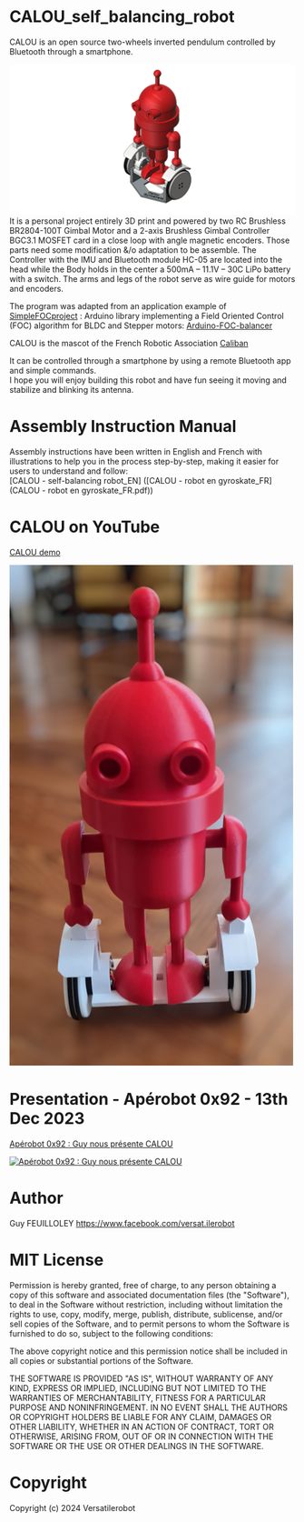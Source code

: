 # CALOU_self_balancing_robot
CALOU is an open source two-wheels inverted pendulum controlled by Bluetooth through a smartphone.

![3D-Calou.png](/img/3D-Calou.png)
It is a personal project entirely 3D print and powered by two RC Brushless BR2804-100T Gimbal Motor and a 2-axis Brushless Gimbal Controller BGC3.1 MOSFET card in a close loop with angle magnetic encoders. Those parts need some modification &/o adaptation to be assemble. The Controller with the IMU and Bluetooth module HC-05 are located into the head while the Body holds in the center a 500mA – 11.1V – 30C LiPo battery with a switch. The arms and legs of the robot serve as wire guide for motors and encoders.

The program was adapted from an application example of [SimpleFOCproject](https://github.com/simplefoc) : Arduino library implementing a Field Oriented Control (FOC) algorithm for BLDC and Stepper motors: [Arduino-FOC-balancer](https://github.com/simplefoc/Arduino-FOC-balancer)

CALOU is the mascot of the French Robotic Association [Caliban](https://www.facebook.com/AssoCaliban)

It can be controlled through a smartphone by using a remote Bluetooth app and simple commands.   
I hope you will enjoy building this robot and have fun seeing it moving and stabilize and blinking its antenna.

# Assembly Instruction Manual

Assembly instructions have been written in English and French with illustrations to help you in the process step-by-step, making it easier for users to understand and follow:  
[CALOU - self-balancing robot_EN]
([CALOU - robot en gyroskate_FR](CALOU - robot en gyroskate_FR.pdf))

# CALOU on YouTube
[CALOU demo](https://youtu.be/TESaMDyrZCY?si=MoILjAsdVkf6BUT1)

[<img src="/img/Photo%20Calou.png" width="500">](https://youtu.be/TESaMDyrZCY?si=MoILjAsdVkf6BUT1)

# Presentation - Apérobot 0x92 - 13th Dec 2023
[Apérobot 0x92 : Guy nous présente CALOU](https://youtu.be/fIwBQCcEI_Y?si=7qKZwHnpSAFOepEM)

[![Apérobot 0x92 : Guy nous présente CALOU](https://i.ytimg.com/vi/fIwBQCcEI_Y/maxresdefault.jpg)](https://youtu.be/fIwBQCcEI_Y?si=7qKZwHnpSAFOepEM)

# Author

Guy FEUILLOLEY
https://www.facebook.com/versat.ilerobot

# MIT License
Permission is hereby granted, free of charge, to any person obtaining a copy of this software and associated documentation files (the "Software"), to deal in the Software without restriction, including without limitation the rights to use, copy, modify, merge, publish, distribute, sublicense, and/or sell copies of the Software, and to permit persons to whom the Software is furnished to do so, subject to the following conditions:

The above copyright notice and this permission notice shall be included in all copies or substantial portions of the Software.

THE SOFTWARE IS PROVIDED "AS IS", WITHOUT WARRANTY OF ANY KIND, EXPRESS OR
IMPLIED, INCLUDING BUT NOT LIMITED TO THE WARRANTIES OF MERCHANTABILITY, FITNESS FOR A PARTICULAR PURPOSE AND NONINFRINGEMENT. IN NO EVENT SHALL THE
AUTHORS OR COPYRIGHT HOLDERS BE LIABLE FOR ANY CLAIM, DAMAGES OR OTHER LIABILITY, WHETHER IN AN ACTION OF CONTRACT, TORT OR OTHERWISE, ARISING FROM, OUT OF OR IN CONNECTION WITH THE SOFTWARE OR THE USE OR OTHER DEALINGS IN THE SOFTWARE.

# Copyright
Copyright (c) 2024 Versatilerobot

